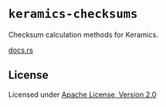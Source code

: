 # `keramics-checksums`

Checksum calculation methods for Keramics.

[docs.rs](https://docs.rs/keramics_checksums)

## License

Licensed under [Apache License, Version 2.0](https://www.apache.org/licenses/LICENSE-2.0)

